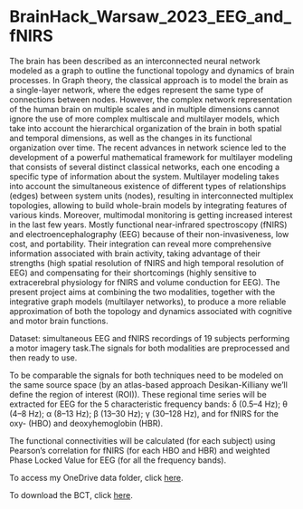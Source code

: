 # BrainHack_Warsaw_2023_EEG_and_fNIRS

The brain has been described as an interconnected neural network modeled as a graph to outline the functional topology and dynamics of brain processes. 
In Graph theory, the classical approach is to model the brain as a single-layer network, where the edges represent the same type of connections between nodes.
However, the complex network representation of the human brain on multiple scales and in multiple dimensions cannot ignore the use of more complex multiscale and multilayer models, which take into account the hierarchical organization of the brain in both spatial and temporal dimensions, as well as the changes in its functional organization over time.
The recent advances in network science led to the development of a powerful mathematical framework for multilayer modeling that consists of several distinct classical networks, each one encoding a specific type of information about the system.
Multilayer modeling takes into account the simultaneous existence of different types of relationships (edges) between system units (nodes), resulting in interconnected multiplex topologies, allowing to build whole-brain models by integrating features of various kinds. 
Moreover, multimodal monitoring is getting increased interest in the last few years. Mostly functional near-infrared spectroscopy (fNIRS) and electroencephalography (EEG) because of their non-invasiveness, low cost, and portability.
Their integration can reveal more comprehensive information associated with brain activity, taking advantage of their strengths (high spatial resolution of fNIRS and high temporal resolution of EEG) and compensating for their shortcomings (highly sensitive to extracerebral physiology for fNIRS and volume conduction for EEG).
The present project aims at combining the two modalities, together with the integrative graph models (multilayer networks), to produce a more reliable approximation of both the topology and dynamics associated with cognitive and motor brain functions.

Dataset: simultaneous EEG and fNIRS recordings of 19 subjects performing a motor imagery task.The signals for both modalities are preprocessed and then ready to use.

To be comparable the signals for both techniques need to be modeled on the same source space (by an atlas-based approach Desikan-Killiany we’ll define the region of interest (ROI)). 
These regional time series will be extracted for EEG for the 5 characteristic frequency bands: δ (0.5–4 Hz); θ (4–8 Hz); α (8–13 Hz); β (13–30 Hz); γ (30–128 Hz), and for fNIRS for the oxy- (HBO) and deoxyhemoglobin (HBR).

The functional connectivities will be calculated (for each subject) using Pearson’s correlation for fNIRS (for each HBO and HBR) and weighted Phase Locked Value for EEG (for all the frequency bands). 


To access my OneDrive data folder, click 
[here](https://sanoscience-my.sharepoint.com/:f:/g/personal/r_blanco_sanoscience_org/Ep8EL0t_EwRKsqVQQ4Cte-oB1tnxwY_gc2MlYf2YD0IUeg?email=c.koba%40sanoscience.org&e=gzVGow).

To download the BCT, click 
[here](https://sites.google.com/site/bctnet/).









